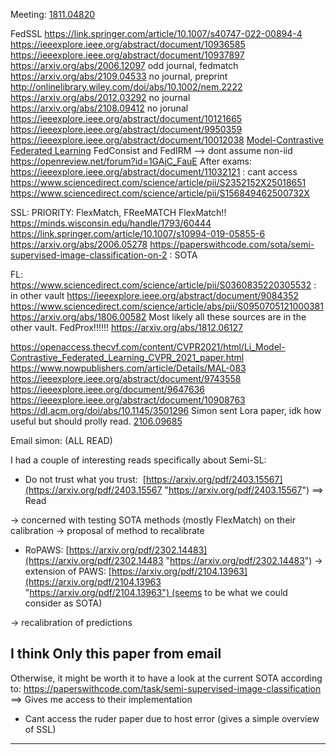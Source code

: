 
Meeting:
[1811.04820](https://arxiv.org/pdf/1811.04820)

FedSSL
https://link.springer.com/article/10.1007/s40747-022-00894-4
https://ieeexplore.ieee.org/abstract/document/10936585
https://ieeexplore.ieee.org/abstract/document/10937897
https://arxiv.org/abs/2006.12097 odd journal, fedmatch
https://arxiv.org/abs/2109.04533 no journal, preprint
http://onlinelibrary.wiley.com/doi/abs/10.1002/nem.2222
https://arxiv.org/abs/2012.03292 no journal
https://arxiv.org/abs/2108.09412 no jorunal
https://ieeexplore.ieee.org/abstract/document/10121665
https://ieeexplore.ieee.org/abstract/document/9950359
https://ieeexplore.ieee.org/abstract/document/10012038
[Model-Contrastive Federated Learning](https://openaccess.thecvf.com/content/CVPR2021/papers/Li_Model-Contrastive_Federated_Learning_CVPR_2021_paper.pdf)
FedConsist and FedIRM --> dont assume non-iid
https://openreview.net/forum?id=1GAjC_FauE
After exams:
https://ieeexplore.ieee.org/abstract/document/11032121 : cant access
https://www.sciencedirect.com/science/article/pii/S2352152X25018651
https://www.sciencedirect.com/science/article/pii/S156849462500732X

SSL:
PRIORITY: FlexMatch, FReeMATCH
FlexMatch!!
https://minds.wisconsin.edu/handle/1793/60444
https://link.springer.com/article/10.1007/s10994-019-05855-6
https://arxiv.org/abs/2006.05278
https://paperswithcode.com/sota/semi-supervised-image-classification-on-2 : SOTA

FL:
https://www.sciencedirect.com/science/article/pii/S0360835220305532 : in other vault
https://ieeexplore.ieee.org/abstract/document/9084352
https://www.sciencedirect.com/science/article/abs/pii/S0950705121000381
https://arxiv.org/abs/1806.00582
Most likely all these sources are in the other vault.
FedProx!!!!!! https://arxiv.org/abs/1812.06127

https://openaccess.thecvf.com/content/CVPR2021/html/Li_Model-Contrastive_Federated_Learning_CVPR_2021_paper.html
https://www.nowpublishers.com/article/Details/MAL-083
https://ieeexplore.ieee.org/abstract/document/9743558
https://ieeexplore.ieee.org/document/9647636
https://ieeexplore.ieee.org/abstract/document/10908763
https://dl.acm.org/doi/abs/10.1145/3501296
Simon sent Lora paper, idk how useful but should prolly read. [2106.09685](https://arxiv.org/pdf/2106.09685)


Email simon: (ALL READ)

I had a couple of interesting reads specifically about Semi-SL:
- Do not trust what you trust:  [https://arxiv.org/pdf/2403.15567](https://arxiv.org/pdf/2403.15567 "https://arxiv.org/pdf/2403.15567") ==> Read

-> concerned with testing SOTA methods (mostly FlexMatch) on their calibration
-> proposal of method to recalibrate

- RoPAWS: [https://arxiv.org/pdf/2302.14483](https://arxiv.org/pdf/2302.14483 "https://arxiv.org/pdf/2302.14483")
-> extension of PAWS: [https://arxiv.org/pdf/2104.13963](https://arxiv.org/pdf/2104.13963 "https://arxiv.org/pdf/2104.13963") (seems to be what we could consider as SOTA)

-> recalibration of predictions 
## I think Only this paper from email
Otherwise, it might be worth it to have a look at the current SOTA according to:
https://paperswithcode.com/task/semi-supervised-image-classification
==> Gives me access to their implementation
- Cant access the ruder paper due to host error (gives a simple overview of SSL)

---
